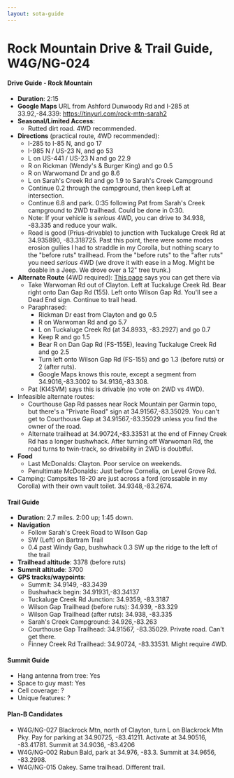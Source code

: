 ```yaml
---
layout: sota-guide
---
```

# Rock Mountain Drive & Trail Guide, W4G/NG-024

#### Drive Guide - Rock Mountain


* **Duration**: 2:15
* **Google Maps** URL from Ashford Dunwoody Rd and I-285 at 33.92,-84.339: https://tinyurl.com/rock-mtn-sarah2
* **Seasonal/Limited Access**:
    * Rutted dirt road. 4WD recommended.
* **Directions** (practical route, 4WD recommended):
    * I-285 to I-85 N, and go 17
    * I-985 N / US-23 N, and go 53
    * L on US-441 / US-23 N and go 22.9
    * R on Rickman (Wendy's & Burger King) and go 0.5
    * R on Warwomand Dr and go 8.6
    * L on Sarah's Creek Rd and go 1.9 to Sarah's Creek Campground
    * Continue 0.2 through the campground, then keep Left at intersection.
    * Continue 6.8 and park.  0:35 following Pat from Sarah's Creek campground to 2WD trailhead.  Could be done in 0:30.
    * Note: If your vehicle is *serious* 4WD, you can drive to 34.938, -83.335 and reduce your walk.
    * Road is good (Prius-drivable) to junction with Tuckaluge Creek Rd at 34.935890, -83.318725. Past this point, there were some modes erosion gullies I had to straddle in my Corolla, but nothing scary to the "before ruts" trailhead.  From the "before ruts" to the "after ruts" you need *serious* 4WD (we drove it with ease in a Mog. Might be doable in a Jeep.  We drove over a 12" tree trunk.)
* **Alternate Route** (4WD required): [This page](https://www.alltrails.com/trail/us/georgia/bartram-trail-wilson-gap-to-rabun-bald) says you can get there via
    - Take Warwoman Rd out of Clayton. Left at Tuckaluge Creek Rd. Bear right onto Dan Gap Rd (155). Left onto Wilson Gap Rd. You'll see a Dead End sign. Continue to trail head.
    - Paraphrased:
      - Rickman Dr east from Clayton and go 0.5
      - R on Warwoman Rd and go 5.7
      - L on Tuckaluge Creek Rd (at 34.8933, -83.2927) and go 0.7
      - Keep R and go 1.5
      - Bear R on Dan Gap Rd (FS-155E), leaving Tuckaluge Creek Rd and go 2.5 
      - Turn left onto Wilson Gap Rd (FS-155) and go 1.3 (before ruts) or 2 (after ruts).
      - Google Maps knows this route, except a segment from 34.9016,-83.3002 to 34.9136,-83.308. 
    - Pat (KI4SVM) says this is drivable (no vote on 2WD vs 4WD).
* Infeasible alternate routes:
    - Courthouse Gap Rd passes near Rock Mountain per Garmin topo, but there's a "Private Road" sign at 34.91567,-83.35029.  You can't get to Courthouse Gap at 34.91567,-83.35029 unless you find the owner of the road.
    - Alternate trailhead at 34.90724,-83.33531 at the end of Finney Creek Rd has a longer bushwhack.  After turning off Warwoman Rd, the road turns to twin-track, so drivability in 2WD is doubtful.
* **Food**
    * Last McDonalds: Clayton.  Poor service on weekends.
    * Penultimate McDonalds: Just before Cornelia, on Level Grove Rd.
* Camping: Campsites 18-20 are just across a ford (crossable in my Corolla) with their own vault toilet.  34.9348,-83.2674.

#### Trail Guide

* **Duration**: 2.7 miles.  2:00 up; 1:45 down.
* **Navigation**
    * Follow Sarah's Creek Road to Wilson Gap
    * SW (Left) on Bartram Trail
    * 0.4 past Windy Gap, bushwhack 0.3 SW up the ridge to the left of the trail
* **Trailhead altitude**: 3378 (before ruts)
* **Summit altitude**: 3700
* **GPS tracks/waypoints**:
    * Summit: 34.9149, -83.3439
    * Bushwhack begin: 34.91931,-83.34137
    * Tuckaluge Creek Rd Junction: 34.9359, -83.3187
    * Wilson Gap Trailhead (before ruts): 34.939, -83.329
    * Wilson Gap Trailhead (after ruts): 34.938, -83.335
    * Sarah's Creek Campground: 34.926,-83.263
    * Courthouse Gap Trailhead: 34.91567, -83.35029.  Private road.  Can't get there.
    * Finney Creek Rd Trailhead: 34.90724, -83.33531. Might require 4WD.

#### Summit Guide

* Hang antenna from tree: Yes
* Space to guy mast: Yes
* Cell coverage: ?
* Unique features: ?

#### Plan-B Candidates

* W4G/NG-027 Blackrock Mtn, north of Clayton, turn L on Blackrock Mtn Pky.  Pay for parking at 34.90725, -83.41211. Activate at 34.90516, -83.41781. Summit at 34.9036, -83.4206
* W4G/NG-002 Rabun Bald, park at 34.976, -83.3. Summit at 34.9656, -83.2998.
* W4G/NG-015 Oakey. Same trailhead. Different trail. 
